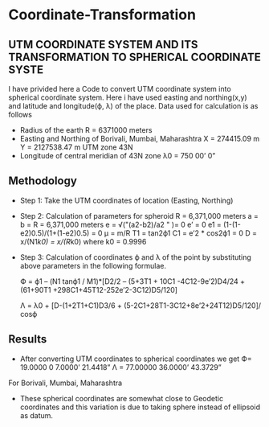 # Coordinate-Transformation
## UTM COORDINATE SYSTEM AND ITS TRANSFORMATION TO SPHERICAL COORDINATE SYSTE

I have privided here a Code to convert UTM coordinate system into spherical coordinate system. Here i have used easting and northing(x,y) and latitude and longitude(ф, λ) of the place.
Data used for calculation is as follows
-	Radius of the earth R = 6371000 meters
-	Easting and Northing of Borivali, Mumbai, Maharashtra
          X   =   274415.09 m
          Y   =   2127538.47 m
          UTM zone 43N
-	Longitude of central meridian of 43N zone 
      λ0 = 750 00’ 0”
     
## Methodology
- Step 1: Take the UTM coordinates of location (Easting, Northing)
- Step 2: Calculation of parameters for spheroid
   R = 6,371,000 meters
	 a = b = R = 6,371,000 meters
	 e = √("(a2-b2)/a2 " )= 0
	 e’ = 0
	 e1 = (1-(1-e2)0.5)/(1+(1-e2)0.5)  = 0
	 μ = m/R
	 T1 = tan2ф1
	 C1 = e’2 * cos2ф1 = 0
	 D = x/(N1*k0) = x/(R*k0)        where  k0 = 0.9996
- Step 3: Calculation of coordinates ф and λ of the point by substituting above parameters in the following formulae.

    Ф = ф1 – (N1 tanф1 / M1)*[D2/2 – (5+3T1 + 10C1 -4C12-9e’2)D4/24 + (61+90T1 +298C1+45T12-252e’2-3C12)D5/120]

    Λ = λ0 + [D-(1+2T1+C1)D3/6 + (5-2C1+28T1-3C12+8e’2+24T12)D5/120]/ cosф
    
## Results 
-	After converting UTM coordinates to  spherical coordinates we get 
Ф= 19.0000 0   7.0000’   21.4418”
Λ  = 77.00000   36.0000’   43.3729”

For Borivali, Mumbai, Maharashtra

-	These spherical coordinates are somewhat close to Geodetic coordinates and this variation is due to taking sphere instead of ellipsoid as datum.




